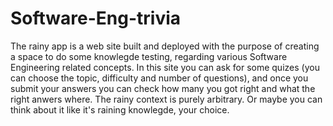 # Software-Eng-trivia
The rainy app is a web site built and deployed with the purpose of creating a space to do some knowlegde testing, regarding various Software Engineering related concepts.
In this site you can ask for some quizes (you can choose the topic, difficulty and number of questions), and once you submit your answers you can check how many you got right
and what the right anwers where. 
The rainy context is purely arbitrary. Or maybe you can think about it like it's raining knowlegde, your choice.
